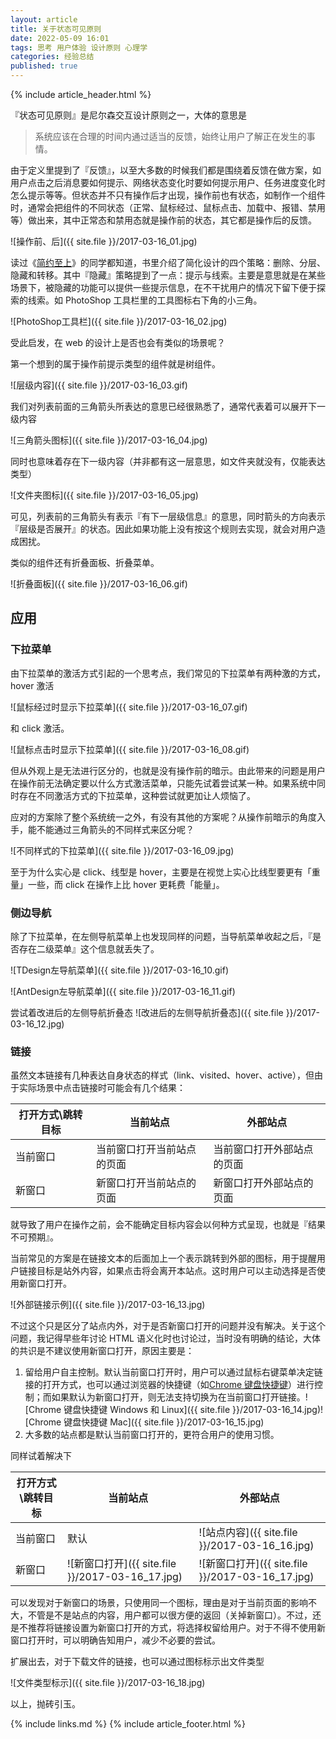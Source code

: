 ```yaml
---
layout: article
title: 关于状态可见原则
date: 2022-05-09 16:01
tags: 思考 用户体验 设计原则 心理学
categories: 经验总结
published: true
---
```


{% include article_header.html %}

『状态可见原则』是尼尔森交互设计原则之一，大体的意思是

> 系统应该在合理的时间内通过适当的反馈，始终让用户了解正在发生的事情。

由于定义里提到了『反馈』，以至大多数的时候我们都是围绕着反馈在做方案，如用户点击之后消息要如何提示、网络状态变化时要如何提示用户、任务进度变化时怎么提示等等。但状态并不只有操作后才出现，操作前也有状态，如制作一个组件时，通常会把组件的不同状态（正常、鼠标经过、鼠标点击、加载中、报错、禁用等）做出来，其中正常态和禁用态就是操作前的状态，其它都是操作后的反馈。

![操作前、后]({{ site.file }}/2017-03-16_01.jpg)

读过《[简约至上](https://book.douban.com/subject/5394309/)》的同学都知道，书里介绍了简化设计的四个策略：删除、分层、隐藏和转移。其中『隐藏』策略提到了一点：提示与线索。主要是意思就是在某些场景下，被隐藏的功能可以提供一些提示信息，在不干扰用户的情况下留下便于探索的线索。如 PhotoShop 工具栏里的工具图标右下角的小三角。

![PhotoShop工具栏]({{ site.file }}/2017-03-16_02.jpg)

受此启发，在 web 的设计上是否也会有类似的场景呢？

第一个想到的属于操作前提示类型的组件就是树组件。

![层级内容]({{ site.file }}/2017-03-16_03.gif)

我们对列表前面的三角箭头所表达的意思已经很熟悉了，通常代表着可以展开下一级内容

![三角箭头图标]({{ site.file }}/2017-03-16_04.jpg)

同时也意味着存在下一级内容（并非都有这一层意思，如文件夹就没有，仅能表达类型）

![文件夹图标]({{ site.file }}/2017-03-16_05.jpg)

可见，列表前的三角箭头有表示『有下一层级信息』的意思，同时箭头的方向表示『层级是否展开』的状态。因此如果功能上没有按这个规则去实现，就会对用户造成困扰。

类似的组件还有折叠面板、折叠菜单。

![折叠面板]({{ site.file }}/2017-03-16_06.gif)

## 应用

### 下拉菜单

由下拉菜单的激活方式引起的一个思考点，我们常见的下拉菜单有两种激的方式，hover 激活

![鼠标经过时显示下拉菜单]({{ site.file }}/2017-03-16_07.gif)

和 click 激活。

![鼠标点击时显示下拉菜单]({{ site.file }}/2017-03-16_08.gif)

但从外观上是无法进行区分的，也就是没有操作前的暗示。由此带来的问题是用户在操作前无法确定要以什么方式激活菜单，只能先试着尝试某一种。如果系统中同时存在不同激活方式的下拉菜单，这种尝试就更加让人烦恼了。

应对的方案除了整个系统统一之外，有没有其他的方案呢？从操作前暗示的角度入手，能不能通过三角箭头的不同样式来区分呢？

![不同样式的下拉菜单]({{ site.file }}/2017-03-16_09.jpg)

至于为什么实心是 click、线型是 hover，主要是在视觉上实心比线型要更有「重量」一些，而 click 在操作上比 hover 更耗费「能量」。

### 侧边导航

除了下拉菜单，在左侧导航菜单上也发现同样的问题，当导航菜单收起之后，『是否存在二级菜单』这个信息就丢失了。

![TDesign左导航菜单]({{ site.file }}/2017-03-16_10.gif)

![AntDesign左导航菜单]({{ site.file }}/2017-03-16_11.gif)

尝试着改进后的左侧导航折叠态
![改进后的左侧导航折叠态]({{ site.file }}/2017-03-16_12.jpg)

### 链接

虽然文本链接有几种表达自身状态的样式（link、visited、hover、active），但由于实际场景中点击链接时可能会有几个结果：

| 打开方式\跳转目标 | 当前站点                   | 外部站点                   |
| ----------------- | -------------------------- | -------------------------- |
| 当前窗口          | 当前窗口打开当前站点的页面 | 当前窗口打开外部站点的页面 |
| 新窗口            | 新窗口打开当前站点的页面   | 新窗口打开外部站点的页面   |

就导致了用户在操作之前，会不能确定目标内容会以何种方式呈现，也就是『结果不可预期』。

当前常见的方案是在链接文本的后面加上一个表示跳转到外部的图标，用于提醒用户链接目标是站外内容，如果点击将会离开本站点。这时用户可以主动选择是否使用新窗口打开。

![外部链接示例]({{ site.file }}/2017-03-16_13.jpg)

不过这个只是区分了站点内外，对于是否新窗口打开的问题并没有解决。关于这个问题，我记得早些年讨论 HTML 语义化时也讨论过，当时没有明确的结论，大体的共识是不建议使用新窗口打开，原因主要是：

1. 留给用户自主控制。默认当前窗口打开时，用户可以通过鼠标右键菜单决定链接的打开方式，也可以通过浏览器的快捷键（如[Chrome 键盘快捷键](https://support.google.com/chrome/answer/157179?hl=zh-Hans&co=GENIE.Platform%253DDesktop#zippy=%252C%25E9%25BC%25A0%25E6%25A0%2587%25E5%25BF%25AB%25E6%258D%25B7%25E9%2594%25AE)）进行控制；而如果默认为新窗口打开，则无法支持切换为在当前窗口打开链接。![Chrome 键盘快捷键 Windows 和 Linux]({{ site.file }}/2017-03-16_14.jpg)![Chrome 键盘快捷键 Mac]({{ site.file }}/2017-03-16_15.jpg)
2. 大多数的站点都是默认当前窗口打开的，更符合用户的使用习惯。

同样试着解决下

| 打开方式\跳转目标 | 当前站点                                         | 外部站点                                         |
| ----------------- | ------------------------------------------------ | ------------------------------------------------ |
| 当前窗口          | 默认                                             | ![站点内容]({{ site.file }}/2017-03-16_16.jpg)   |
| 新窗口            | ![新窗口打开]({{ site.file }}/2017-03-16_17.jpg) | ![新窗口打开]({{ site.file }}/2017-03-16_17.jpg) |

可以发现对于新窗口的场景，只使用同一个图标，理由是对于当前页面的影响不大，不管是不是站点的内容，用户都可以很方便的返回（关掉新窗口）。不过，还是不推荐将链接设置为新窗口打开的方式，将选择权留给用户。对于不得不使用新窗口打开时，可以明确告知用户，减少不必要的尝试。

扩展出去，对于下载文件的链接，也可以通过图标标示出文件类型

![文件类型标示]({{ site.file }}/2017-03-16_18.jpg)

以上，抛砖引玉。

{% include links.md %}
{% include article_footer.html %}
